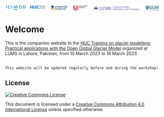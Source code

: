 ![logos](img/logo_line.png)

# Welcome

This is the companion website to the [HUC Training on glacier modelling: Practical applications with the Open Global Glacier Model](https://huc-hkh.org/events/training-on-glacier-modelling-practical-applications-with-the-open-global-glacier-model) organized at LUMS in Lahore, Pakistan, from 10 March 2023 to 16 March 2023.

```{note}

This website will be updated regularly before and during the workshop!

```

## License

[![Creative Commons License](https://mirrors.creativecommons.org/presskit/buttons/88x31/svg/by.svg)](https://creativecommons.org/licenses/by/4.0)

This document is licensed under a [Creative Commons Attribution 4.0 International License](https://creativecommons.org/licenses/by/4.0/) unless specified otherwise.

